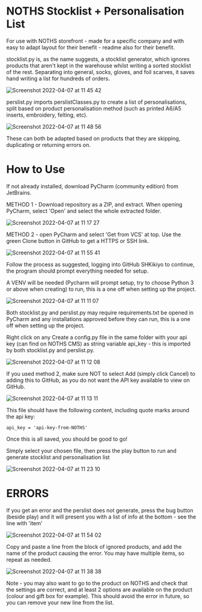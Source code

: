 # NOTHS Stocklist + Personalisation List

For use with NOTHS storefront - made for a specific company and with easy to adapt layout for their benefit - readme also for their benefit.

stocklist.py is, as the name suggests, a stocklist generator, which ignores products that aren't kept in the warehouse whilst writing a sorted stocklist of the rest. Separating into general, socks, gloves, and foil scarves, it saves hand writing a list for hundreds of orders.

![Screenshot 2022-04-07 at 11 45 42](https://user-images.githubusercontent.com/103183077/162182184-d50b20f3-a071-4f52-a548-496fce6dfadf.png)


perslist.py imports perslistClasses.py to create a list of personalisations, split based on product personalisation method (such as printed A6/A5 inserts, embroidery, felting, etc). 

![Screenshot 2022-04-07 at 11 48 56](https://user-images.githubusercontent.com/103183077/162182692-ab4463b7-820c-4853-a714-d498d49db52c.png)


These can both be adapted based on products that they are skipping, duplicating or returning errors on.


# How to Use

If not already installed, download PyCharm (community edition) from JetBrains.

METHOD 1 - Download repository as a ZIP, and extract. When opening PyCharm, select 'Open' and select the whole extracted folder. 

![Screenshot 2022-04-07 at 11 17 27](https://user-images.githubusercontent.com/103183077/162177439-aee9db04-07ec-48fb-955f-589185ad3ee7.png)


METHOD 2 - open PyCharm and select 'Get from VCS' at top. Use the green Clone button in GitHub to get a HTTPS or SSH link. 

![Screenshot 2022-04-07 at 11 55 41](https://user-images.githubusercontent.com/103183077/162183800-a201e71f-1f00-452c-b23d-7f912d607535.png)


Follow the process as suggested, logging into GitHub SHKikiyo to continue, the program should prompt everything needed for setup.


A VENV will be needed (Pycharm will prompt setup, try to choose Python 3 or above when creating) to run, this is a one off when setting up the project.

![Screenshot 2022-04-07 at 11 11 07](https://user-images.githubusercontent.com/103183077/162176342-c5a7dd08-ae2b-4cb4-9d06-8244712b61c7.png)


Both stocklist.py and perslist.py may require requirements.txt be opened in PyCharm and any installations approved before they can run, this is a one off when setting up the project.

Right click on any  Create a config.py file in the same folder with your api key (can find on NOTHS CMS) as string variable api_key - this is imported by both stocklist.py and perslist.py. 

![Screenshot 2022-04-07 at 11 12 08](https://user-images.githubusercontent.com/103183077/162176531-f144be31-e0ab-443a-9343-95a7f62a5cfa.png)

If you used method 2, make sure NOT to select Add (simply click Cancel) to adding this to GitHub, as you do not want the API key available to view on GitHub.

![Screenshot 2022-04-07 at 11 13 11](https://user-images.githubusercontent.com/103183077/162176721-8e1a39ab-e70d-4525-881d-be02a273696a.png)

This file should have the following content, including quote marks around the api key:

    api_key = 'api-key-from-NOTHS'

Once this is all saved, you should be good to go! 


Simply select your chosen file, then press the play button to run and generate stocklist and personalisation list

![Screenshot 2022-04-07 at 11 23 10](https://user-images.githubusercontent.com/103183077/162178405-dc113752-340f-4a80-b955-9c343dd91b8d.png)



# ERRORS

If you get an error and the perslist does not generate, press the bug button (beside play) and it will present you with a list of info at the bottom - see the line with 'item' 

![Screenshot 2022-04-07 at 11 54 02](https://user-images.githubusercontent.com/103183077/162183515-4c16f2cb-8c61-42cd-a0eb-4f4e604f8b1e.png)

Copy and paste a line from the block of ignored products, and add the name of the product causing the error. You may have multiple items, so repeat as needed. 

![Screenshot 2022-04-07 at 11 38 38](https://user-images.githubusercontent.com/103183077/162180954-3e3a5a3f-2aaf-4b46-bcee-71351c116055.png)

Note - you may also want to go to the product on NOTHS and check that the settings are correct, and at least 2 options are available on the product (colour and gift box for example). This should avoid the error in future, so you can remove your new line from the list. 

